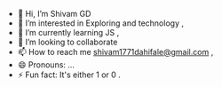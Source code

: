 - 👋 Hi, I’m Shivam GD
- 👀 I’m interested in Exploring and technology ,
- 🌱 I’m currently learning JS ,
- 💞️ I’m looking to collaborate 
- 📫 How to reach me shivam1771dahifale@gmail.com ,
- 😄 Pronouns: ...
- ⚡ Fun fact: It's either 1 or 0 .

<!---
Shivam97D/Shivam97D is a ✨ special ✨ repository because its `README.md` (this file) appears on your GitHub profile.
You can click the Preview link to take a look at your changes.
--->
